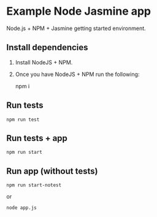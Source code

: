 # Example Node Jasmine app
Node.js + NPM + Jasmine getting started environment.

## Install dependencies

1. Install NodeJS + NPM.

2. Once you have NodeJS + NPM run the following:

    npm i

## Run tests

    npm run test

## Run tests + app

    npm run start

## Run app (without tests)

    npm run start-notest

or

    node app.js
